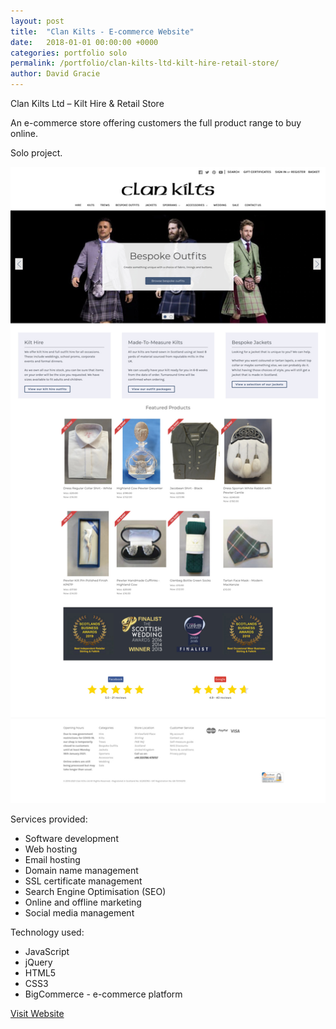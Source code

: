```yaml
---
layout: post
title:  "Clan Kilts - E-commerce Website"
date:   2018-01-01 00:00:00 +0000
categories: portfolio solo
permalink: /portfolio/clan-kilts-ltd-kilt-hire-retail-store/
author: David Gracie
---
```

Clan Kilts Ltd – Kilt Hire & Retail Store

An e-commerce store offering customers the full product range to buy online.

Solo project.

![Clan Kilts Website Screenshot](/assets/images/portfolio/clan-kilts-website.jpg)

Services provided:

* Software development
* Web hosting
* Email hosting
* Domain name management
* SSL certificate management
* Search Engine Optimisation (SEO)
* Online and offline marketing
* Social media management

Technology used:

* JavaScript
* jQuery
* HTML5
* CSS3
* BigCommerce - e-commerce platform

[Visit Website](https://clankilts.co.uk/)
